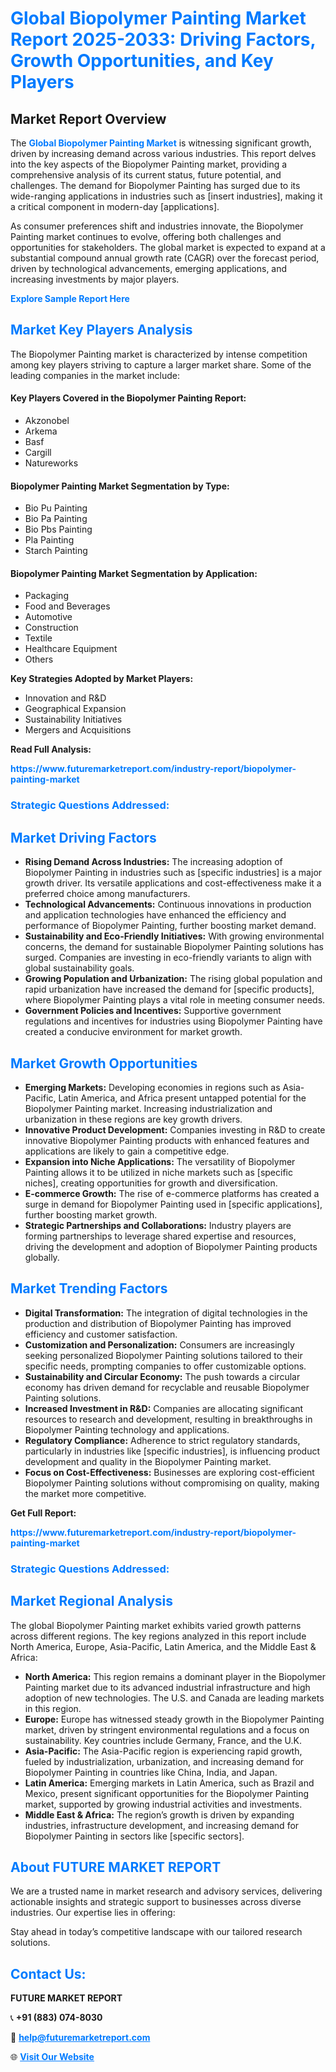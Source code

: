<h1 style="color: #007BFF;">Global Biopolymer Painting Market Report 2025-2033: Driving Factors, Growth Opportunities, and Key Players</h1>

<section id="overview">
<h2>Market Report Overview</h2>
<p>The <a href="https://www.futuremarketreport.com/industry-report/biopolymer-painting-market" style="color: #007BFF; text-decoration: none;"><strong>Global Biopolymer Painting Market</strong></a> is witnessing significant growth, driven by increasing demand across various industries. This report delves into the key aspects of the Biopolymer Painting market, providing a comprehensive analysis of its current status, future potential, and challenges. The demand for Biopolymer Painting has surged due to its wide-ranging applications in industries such as [insert industries], making it a critical component in modern-day [applications].</p>
<p>As consumer preferences shift and industries innovate, the Biopolymer Painting market continues to evolve, offering both challenges and opportunities for stakeholders. The global market is expected to expand at a substantial compound annual growth rate (CAGR) over the forecast period, driven by technological advancements, emerging applications, and increasing investments by major players.</p>
</section>

<section id="overview">
<p><a href="https://www.futuremarketreport.com/request-sample/reportId=31042" style="color: #007BFF; text-decoration: none;"><strong>Explore Sample Report Here</strong></a></p>
</section>

<section id="key-players">
<h2 style="color: #007BFF;">Market Key Players Analysis</h2>
<p>The Biopolymer Painting market is characterized by intense competition among key players striving to capture a larger market share. Some of the leading companies in the market include:</p>
<h4>Key Players Covered in the Biopolymer Painting Report:</h4>
<ul><li>Akzonobel</li><li>Arkema</li><li>Basf</li><li>Cargill</li><li>Natureworks</li></ul>
<h4>Biopolymer Painting Market Segmentation by Type:</h4>
<ul><li>Bio Pu Painting</li><li>Bio Pa Painting</li><li>Bio Pbs Painting</li><li>Pla Painting</li><li>Starch Painting</li></ul>

<h4>Biopolymer Painting Market Segmentation by Application:</h4>
<ul><li>Packaging</li><li>Food and Beverages</li><li>Automotive</li><li>Construction</li><li>Textile</li><li>Healthcare Equipment</li><li>Others</li></ul>
<p><strong>Key Strategies Adopted by Market Players:</strong></p>
<ul>
<li>Innovation and R&D</li>
<li>Geographical Expansion</li>
<li>Sustainability Initiatives</li>
<li>Mergers and Acquisitions</li>
</ul>
</section>

<section>
<p><strong>Read Full Analysis: </strong></p><a href="https://www.futuremarketreport.com/industry-report/biopolymer-painting-market" style="color: #007BFF; text-decoration: none;"><strong>https://www.futuremarketreport.com/industry-report/biopolymer-painting-market</strong></a>
<h3 style="color: #007BFF;">Strategic Questions Addressed:</h3>
</section>

<section id="driving-factors">
<h2 style="color: #007BFF;">Market Driving Factors</h2>
<ul>
<li><strong>Rising Demand Across Industries:</strong> The increasing adoption of Biopolymer Painting in industries such as [specific industries] is a major growth driver. Its versatile applications and cost-effectiveness make it a preferred choice among manufacturers.</li>
<li><strong>Technological Advancements:</strong> Continuous innovations in production and application technologies have enhanced the efficiency and performance of Biopolymer Painting, further boosting market demand.</li>
<li><strong>Sustainability and Eco-Friendly Initiatives:</strong> With growing environmental concerns, the demand for sustainable Biopolymer Painting solutions has surged. Companies are investing in eco-friendly variants to align with global sustainability goals.</li>
<li><strong>Growing Population and Urbanization:</strong> The rising global population and rapid urbanization have increased the demand for [specific products], where Biopolymer Painting plays a vital role in meeting consumer needs.</li>
<li><strong>Government Policies and Incentives:</strong> Supportive government regulations and incentives for industries using Biopolymer Painting have created a conducive environment for market growth.</li>
</ul>
</section>

<section id="growth-opportunities">
<h2 style="color: #007BFF;">Market Growth Opportunities</h2>
<ul>
<li><strong>Emerging Markets:</strong> Developing economies in regions such as Asia-Pacific, Latin America, and Africa present untapped potential for the Biopolymer Painting market. Increasing industrialization and urbanization in these regions are key growth drivers.</li>
<li><strong>Innovative Product Development:</strong> Companies investing in R&D to create innovative Biopolymer Painting products with enhanced features and applications are likely to gain a competitive edge.</li>
<li><strong>Expansion into Niche Applications:</strong> The versatility of Biopolymer Painting allows it to be utilized in niche markets such as [specific niches], creating opportunities for growth and diversification.</li>
<li><strong>E-commerce Growth:</strong> The rise of e-commerce platforms has created a surge in demand for Biopolymer Painting used in [specific applications], further boosting market growth.</li>
<li><strong>Strategic Partnerships and Collaborations:</strong> Industry players are forming partnerships to leverage shared expertise and resources, driving the development and adoption of Biopolymer Painting products globally.</li>
</ul>
</section>

<section id="trending-factors">
<h2 style="color: #007BFF;">Market Trending Factors</h2>
<ul>
<li><strong>Digital Transformation:</strong> The integration of digital technologies in the production and distribution of Biopolymer Painting has improved efficiency and customer satisfaction.</li>
<li><strong>Customization and Personalization:</strong> Consumers are increasingly seeking personalized Biopolymer Painting solutions tailored to their specific needs, prompting companies to offer customizable options.</li>
<li><strong>Sustainability and Circular Economy:</strong> The push towards a circular economy has driven demand for recyclable and reusable Biopolymer Painting solutions.</li>
<li><strong>Increased Investment in R&D:</strong> Companies are allocating significant resources to research and development, resulting in breakthroughs in Biopolymer Painting technology and applications.</li>
<li><strong>Regulatory Compliance:</strong> Adherence to strict regulatory standards, particularly in industries like [specific industries], is influencing product development and quality in the Biopolymer Painting market.</li>
<li><strong>Focus on Cost-Effectiveness:</strong> Businesses are exploring cost-efficient Biopolymer Painting solutions without compromising on quality, making the market more competitive.</li>
</ul>
</section>

<section>
<p><strong>Get Full Report: </strong></p><a href="https://www.futuremarketreport.com/industry-report/biopolymer-painting-market" style="color: #007BFF; text-decoration: none;"><strong>https://www.futuremarketreport.com/industry-report/biopolymer-painting-market</strong></a>
<h3 style="color: #007BFF;">Strategic Questions Addressed:</h3>
</section>


<section id="regional-analysis">
<h2 style="color: #007BFF;">Market Regional Analysis</h2>
<p>The global Biopolymer Painting market exhibits varied growth patterns across different regions. The key regions analyzed in this report include North America, Europe, Asia-Pacific, Latin America, and the Middle East & Africa:</p>
<ul>
<li><strong>North America:</strong> This region remains a dominant player in the Biopolymer Painting market due to its advanced industrial infrastructure and high adoption of new technologies. The U.S. and Canada are leading markets in this region.</li>
<li><strong>Europe:</strong> Europe has witnessed steady growth in the Biopolymer Painting market, driven by stringent environmental regulations and a focus on sustainability. Key countries include Germany, France, and the U.K.</li>
<li><strong>Asia-Pacific:</strong> The Asia-Pacific region is experiencing rapid growth, fueled by industrialization, urbanization, and increasing demand for Biopolymer Painting in countries like China, India, and Japan.</li>
<li><strong>Latin America:</strong> Emerging markets in Latin America, such as Brazil and Mexico, present significant opportunities for the Biopolymer Painting market, supported by growing industrial activities and investments.</li>
<li><strong>Middle East & Africa:</strong> The region’s growth is driven by expanding industries, infrastructure development, and increasing demand for Biopolymer Painting in sectors like [specific sectors].</li>
</ul>
</section>

<footer>
<h2 style="color: #007BFF;">About FUTURE MARKET REPORT</h2>
<p>We are a trusted name in market research and advisory services, delivering actionable insights and strategic support to businesses across diverse industries. Our expertise lies in offering:</p>

<p>Stay ahead in today’s competitive landscape with our tailored research solutions.</p>

<h2 style="color: #007BFF;">Contact Us:</h2>
<p><strong>FUTURE MARKET REPORT</strong></p>
<p>📞 <strong>+91 (883) 074-8030</strong></p>
<p>📧 <strong><a href="mailto:help@futuremarketreport.com" style="color: #007BFF;">help@futuremarketreport.com</a></strong></p>
<p>🌐 <strong><a href="https://www.futuremarketreport.com/" style="color: #007BFF;">Visit Our Website</a></strong></p>
</footer>